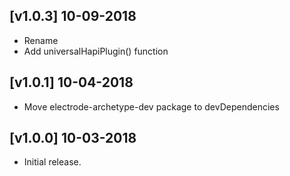 ## [v1.0.3] 10-09-2018

- Rename
- Add universalHapiPlugin() function

## [v1.0.1] 10-04-2018

- Move electrode-archetype-dev package to devDependencies

## [v1.0.0] 10-03-2018

- Initial release.
